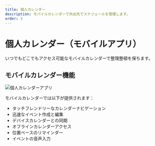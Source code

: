 ```yaml
---
title: 個人カレンダー
description: モバイルカレンダーで外出先でスケジュールを管理します。
order: 3
---
```


# 個人カレンダー（モバイルアプリ）

いつでもどこでもアクセス可能なモバイルカレンダーで整理整頓を保ちます。

## モバイルカレンダー機能

![個人カレンダーアプリ](/guide-books/app-version/03-personal-calendar.jpg)

モバイルカレンダーでは以下が提供されます：
- タッチフレンドリーなカレンダーナビゲーション
- 迅速なイベント作成と編集
- デバイスカレンダーとの同期
- オフラインカレンダーアクセス
- 位置ベースのリマインダー
- イベントの音声入力
